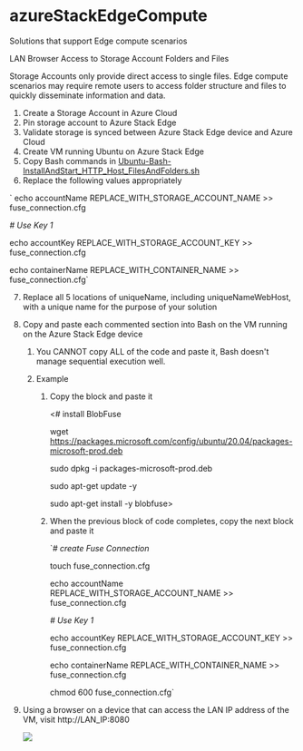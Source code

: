 # azureStackEdgeCompute

Solutions that support Edge compute scenarios

LAN Browser Access to Storage Account Folders and Files

Storage Accounts only provide direct access to single files. Edge compute scenarios may require remote users to access folder structure and files to quickly disseminate information and data.

1. Create a Storage Account in Azure Cloud
2. Pin storage account to Azure Stack Edge
3. Validate storage is synced between Azure Stack Edge device and Azure Cloud
4. Create VM running Ubuntu on Azure Stack Edge
5. Copy Bash commands in [Ubuntu-Bash-InstallAndStart_HTTP_Host_FilesAndFolders.sh](.\Ubuntu-Bash-InstallAndStart_HTTP_Host_FilesAndFolders.sh) 
6. Replace the following values appropriately 

` echo accountName REPLACE_WITH_STORAGE_ACCOUNT_NAME >> fuse_connection.cfg

  *# Use Key 1*

  echo accountKey REPLACE_WITH_STORAGE_ACCOUNT_KEY >> fuse_connection.cfg

  echo containerName REPLACE_WITH_CONTAINER_NAME >> fuse_connection.cfg`

7. Replace all 5 locations of uniqueName, including uniqueNameWebHost, with a unique name for the purpose of your solution

8. Copy and paste each commented section into Bash on the VM running on the Azure Stack Edge device

   1. You CANNOT copy ALL of the code and paste it, Bash doesn't manage sequential execution well.

   2. Example 

      1. Copy the block and paste it

         <# install BlobFuse

           wget https://packages.microsoft.com/config/ubuntu/20.04/packages-microsoft-prod.deb

           sudo dpkg -i packages-microsoft-prod.deb

           sudo apt-get update -y 

           sudo apt-get install  -y blobfuse>

      2. When the previous block of code completes, copy the next block and paste it

         `*# create Fuse Connection*

           touch fuse_connection.cfg

           echo accountName REPLACE_WITH_STORAGE_ACCOUNT_NAME >> fuse_connection.cfg

           *# Use Key 1*

           echo accountKey REPLACE_WITH_STORAGE_ACCOUNT_KEY >> fuse_connection.cfg

           echo containerName REPLACE_WITH_CONTAINER_NAME >> fuse_connection.cfg

           chmod 600 fuse_connection.cfg`

9. Using a browser on a device that can access the LAN IP address of the VM, visit http://LAN_IP:8080

   ![](.)
